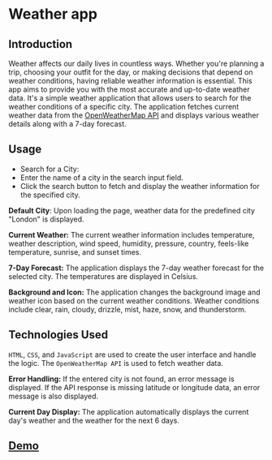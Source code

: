 # Weather app

## Introduction
Weather affects our daily lives in countless ways. Whether you're planning a trip, choosing your outfit for the day, or making decisions that depend on weather conditions, having reliable weather information is essential. This app aims to provide you with the most accurate and up-to-date weather data.
It's a simple weather application that allows users to search for the weather conditions of a specific city. The application fetches current weather data from the [OpenWeatherMap API](https://openweathermap.org/api) and displays various weather details along with a 7-day forecast.

## Usage
- Search for a City:
- Enter the name of a city in the search input field.
- Click the search button to fetch and display the weather information for the specified city.

__Default City__: Upon loading the page, weather data for the predefined city "London" is displayed.


__Current Weather:__
The current weather information includes temperature, weather description, wind speed, humidity, pressure, country, feels-like temperature, sunrise, and sunset times.

__7-Day Forecast:__
The application displays the 7-day weather forecast for the selected city.
The temperatures are displayed in Celsius.

__Background and Icon:__
The application changes the background image and weather icon based on the current weather conditions.
Weather conditions include clear, rain, cloudy, drizzle, mist, haze, snow, and thunderstorm.

## Technologies Used
`HTML`, `CSS`, and `JavaScript` are used to create the user interface and handle the logic.
The `OpenWeatherMap API` is used to fetch weather data.

__Error Handling:__
If the entered city is not found, an error message is displayed.
If the API response is missing latitude or longitude data, an error message is also displayed.

__Current Day Display:__
The application automatically displays the current day's weather and the weather for the next 6 days.

## [Demo](https://bbm2910.github.io/Weather--app/)
